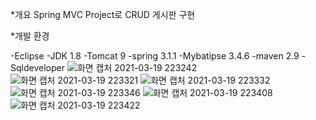 *개요 Spring MVC Project로 CRUD 게시판 구현

*개발 환경

-Eclipse -JDK 1.8 -Tomcat 9 -spring 3.1.1 -Mybatipse 3.4.6 -maven 2.9 -Sqldeveloper
![화면 캡처 2021-03-19 223242](https://user-images.githubusercontent.com/62686940/111788407-63f77100-8903-11eb-9882-ddd2859957aa.png)
![화면 캡처 2021-03-19 223321](https://user-images.githubusercontent.com/62686940/111788412-65c13480-8903-11eb-8c2d-db3835f17885.png)
![화면 캡처 2021-03-19 223332](https://user-images.githubusercontent.com/62686940/111788414-65c13480-8903-11eb-8f1d-f6cbf56e65b4.png)
![화면 캡처 2021-03-19 223346](https://user-images.githubusercontent.com/62686940/111788416-6659cb00-8903-11eb-9f90-237f54ba19a5.png)
![화면 캡처 2021-03-19 223408](https://user-images.githubusercontent.com/62686940/111788417-6659cb00-8903-11eb-9012-f0a69811e97b.png)
![화면 캡처 2021-03-19 223422](https://user-images.githubusercontent.com/62686940/111788418-66f26180-8903-11eb-8c02-52b6ea1b2b57.png)
